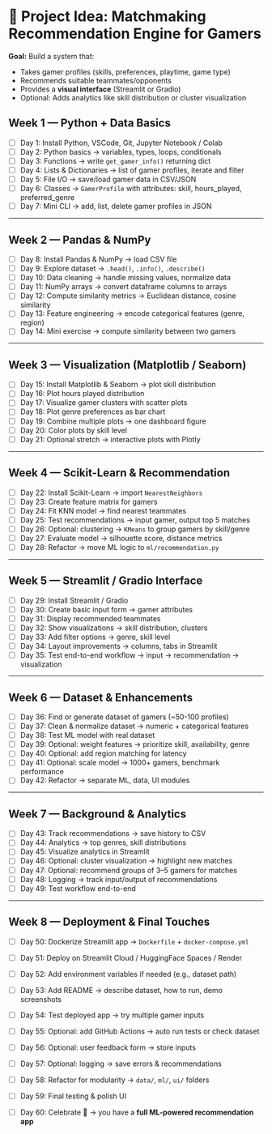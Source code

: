 # 🚀 Project Idea: **Matchmaking Recommendation Engine for Gamers**

**Goal:** Build a system that:

* Takes gamer profiles (skills, preferences, playtime, game type)
* Recommends suitable teammates/opponents
* Provides a **visual interface** (Streamlit or Gradio)
* Optional: Adds analytics like skill distribution or cluster visualization



## **Week 1 — Python + Data Basics**

* [ ] Day 1: Install Python, VSCode, Git, Jupyter Notebook / Colab
* [ ] Day 2: Python basics → variables, types, loops, conditionals
* [ ] Day 3: Functions → write `get_gamer_info()` returning dict
* [ ] Day 4: Lists & Dictionaries → list of gamer profiles, iterate and filter
* [ ] Day 5: File I/O → save/load gamer data in CSV/JSON
* [ ] Day 6: Classes → `GamerProfile` with attributes: skill, hours\_played, preferred\_genre
* [ ] Day 7: Mini CLI → add, list, delete gamer profiles in JSON

---

## **Week 2 — Pandas & NumPy**

* [ ] Day 8: Install Pandas & NumPy → load CSV file
* [ ] Day 9: Explore dataset → `.head()`, `.info()`, `.describe()`
* [ ] Day 10: Data cleaning → handle missing values, normalize data
* [ ] Day 11: NumPy arrays → convert dataframe columns to arrays
* [ ] Day 12: Compute similarity metrics → Euclidean distance, cosine similarity
* [ ] Day 13: Feature engineering → encode categorical features (genre, region)
* [ ] Day 14: Mini exercise → compute similarity between two gamers

---

## **Week 3 — Visualization (Matplotlib / Seaborn)**

* [ ] Day 15: Install Matplotlib & Seaborn → plot skill distribution
* [ ] Day 16: Plot hours played distribution
* [ ] Day 17: Visualize gamer clusters with scatter plots
* [ ] Day 18: Plot genre preferences as bar chart
* [ ] Day 19: Combine multiple plots → one dashboard figure
* [ ] Day 20: Color plots by skill level
* [ ] Day 21: Optional stretch → interactive plots with Plotly

---

## **Week 4 — Scikit-Learn & Recommendation**

* [ ] Day 22: Install Scikit-Learn → import `NearestNeighbors`
* [ ] Day 23: Create feature matrix for gamers
* [ ] Day 24: Fit KNN model → find nearest teammates
* [ ] Day 25: Test recommendations → input gamer, output top 5 matches
* [ ] Day 26: Optional: clustering → `KMeans` to group gamers by skill/genre
* [ ] Day 27: Evaluate model → silhouette score, distance metrics
* [ ] Day 28: Refactor → move ML logic to `ml/recommendation.py`

---

## **Week 5 — Streamlit / Gradio Interface**

* [ ] Day 29: Install Streamlit / Gradio
* [ ] Day 30: Create basic input form → gamer attributes
* [ ] Day 31: Display recommended teammates
* [ ] Day 32: Show visualizations → skill distribution, clusters
* [ ] Day 33: Add filter options → genre, skill level
* [ ] Day 34: Layout improvements → columns, tabs in Streamlit
* [ ] Day 35: Test end-to-end workflow → input → recommendation → visualization

---

## **Week 6 — Dataset & Enhancements**

* [ ] Day 36: Find or generate dataset of gamers (\~50-100 profiles)
* [ ] Day 37: Clean & normalize dataset → numeric + categorical features
* [ ] Day 38: Test ML model with real dataset
* [ ] Day 39: Optional: weight features → prioritize skill, availability, genre
* [ ] Day 40: Optional: add region matching for latency
* [ ] Day 41: Optional: scale model → 1000+ gamers, benchmark performance
* [ ] Day 42: Refactor → separate ML, data, UI modules

---

## **Week 7 — Background & Analytics**

* [ ] Day 43: Track recommendations → save history to CSV
* [ ] Day 44: Analytics → top genres, skill distributions
* [ ] Day 45: Visualize analytics in Streamlit
* [ ] Day 46: Optional: cluster visualization → highlight new matches
* [ ] Day 47: Optional: recommend groups of 3–5 gamers for matches
* [ ] Day 48: Logging → track input/output of recommendations
* [ ] Day 49: Test workflow end-to-end

---

## **Week 8 — Deployment & Final Touches**

* [ ] Day 50: Dockerize Streamlit app → `Dockerfile` + `docker-compose.yml`
* [ ] Day 51: Deploy on Streamlit Cloud / HuggingFace Spaces / Render
* [ ] Day 52: Add environment variables if needed (e.g., dataset path)
* [ ] Day 53: Add README → describe dataset, how to run, demo screenshots
* [ ] Day 54: Test deployed app → try multiple gamer inputs
* [ ] Day 55: Optional: add GitHub Actions → auto run tests or check dataset
* [ ] Day 56: Optional: user feedback form → store inputs
* [ ] Day 57: Optional: logging → save errors & recommendations
* [ ] Day 58: Refactor for modularity → `data/`, `ml/`, `ui/` folders
* [ ] Day 59: Final testing & polish UI
* [ ] Day 60: Celebrate 🎉 → you have a **full ML-powered recommendation app**

